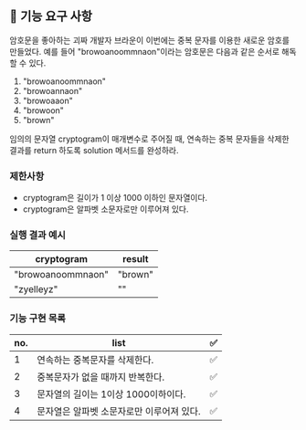 ## 🚀 기능 요구 사항

암호문을 좋아하는 괴짜 개발자 브라운이 이번에는 중복 문자를 이용한 새로운 암호를 만들었다. 예를 들어 "browoanoommnaon"이라는 암호문은 다음과 같은 순서로 해독할 수 있다.

1. "browoanoommnaon"
2. "browoannaon"
3. "browoaaon"
4. "browoon"
5. "brown"

임의의 문자열 cryptogram이 매개변수로 주어질 때, 연속하는 중복 문자들을 삭제한 결과를 return 하도록 solution 메서드를 완성하라.

### 제한사항

- cryptogram은 길이가 1 이상 1000 이하인 문자열이다.
- cryptogram은 알파벳 소문자로만 이루어져 있다.

### 실행 결과 예시

| cryptogram        | result  |
| ----------------- | ------- |
| "browoanoommnaon" | "brown" |
| "zyelleyz"        | ""      |

### 기능 구현 목록

| no. | list                                      | ✅  |
| --- | ----------------------------------------- | --- |
| 1   | 연속하는 중복문자를 삭제한다.             | ✅  |
| 2   | 중복문자가 없을 때까지 반복한다.          | ✅  |
| 3   | 문자열의 길이는 1이상 1000이하이다.       | ✅  |
| 4   | 문자열은 알파벳 소문자로만 이루어져 있다. | ✅  |
